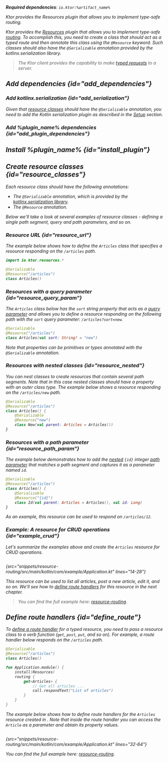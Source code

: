 [//]: # (title: Type-safe routing)

<var name="plugin_name" value="Resources"/>
<var name="package_name" value="io.ktor.server.resources"/>
<var name="artifact_name" value="ktor-server-resources"/>

<tldr>
<p>
<b>Required dependencies</b>: <code>io.ktor:%artifact_name%</code>
</p>
<var name="example_name" value="resource-routing"/>
<include from="lib.topic" element-id="download_example"/>
</tldr>

<link-summary>Ktor provides the Resources plugin that allows you to implement type-safe routing.</link-summary>

Ktor provides the [Resources](https://api.ktor.io/ktor-shared/ktor-resources/io.ktor.resources/-resources/index.html) plugin that allows you to implement type-safe [routing](Routing_in_Ktor.md). To accomplish this, you need to create a class that should act as a typed route and then annotate this class using the `@Resource` keyword. Such classes should also have the `@Serializable` annotation provided by the kotlinx.serialization library.

> The Ktor client provides the capability to make [typed requests](type-safe-request.md) to a server.


## Add dependencies {id="add_dependencies"}

### Add kotlinx.serialization {id="add_serialization"}

Given that [resource classes](#resource_classes) should have the `@Serializable` annotation, you need to add the Kotlin serialization plugin as described in the [Setup](https://github.com/Kotlin/kotlinx.serialization#setup) section.

### Add %plugin_name% dependencies {id="add_plugin_dependencies"}

<include from="lib.topic" element-id="add_ktor_artifact_intro"/>
<include from="lib.topic" element-id="add_ktor_artifact"/>


## Install %plugin_name% {id="install_plugin"}

<include from="lib.topic" element-id="install_plugin"/>


## Create resource classes {id="resource_classes"}

<snippet id="resource_classes_server">

Each resource class should have the following annotations:
* The `@Serializable` annotation, which is provided by the [kotlinx.serialization library](#add_serialization).
* The `@Resource` annotation.

Below we'll take a look at several examples of resource classes - defining a single path segment, query and path parameters, and so on.

### Resource URL {id="resource_url"}

The example below shows how to define the `Articles` class that specifies a resource responding on the `/articles` path. 

```kotlin
import io.ktor.resources.*

@Serializable
@Resource("/articles")
class Articles()
```

### Resources with a query parameter {id="resource_query_param"}

The `Articles` class below has the `sort` string property that acts as a [query parameter](requests.md#query_parameters) and allows you to define a resource responding on the following path with the `sort` query parameter: `/articles?sort=new`. 

```kotlin
@Serializable
@Resource("/articles")
class Articles(val sort: String? = "new")
```

Note that properties can be primitives or types annotated with the `@Serializable` annotation.

### Resources with nested classes {id="resource_nested"}

You can nest classes to create resources that contain several path segments. Note that in this case nested classes should have a property with an outer class type. 
The example below shows a resource responding on the `/articles/new` path.


```kotlin
@Serializable
@Resource("/articles")
class Articles() {
    @Serializable
    @Resource("new")
    class New(val parent: Articles = Articles())
}
```

### Resources with a path parameter {id="resource_path_param"}

The example below demonstrates how to add the [nested](#resource_nested) `{id}` integer [path parameter](Routing_in_Ktor.md#path_parameter) that matches a path segment and captures it as a parameter named `id`.

```kotlin
@Serializable
@Resource("/articles")
class Articles() {
    @Serializable
    @Resource("{id}")
    class Id(val parent: Articles = Articles(), val id: Long)
}
```

As an example, this resource can be used to respond on `/articles/12`.

</snippet>

### Example: A resource for CRUD operations {id="example_crud"}

Let's summarize the examples above and create the `Articles` resource for CRUD operations.

```kotlin
```
{src="snippets/resource-routing/src/main/kotlin/com/example/Application.kt" lines="14-28"}

This resource can be used to list all articles, post a new article, edit it, and so on. We'll see how to [define route handlers](#define_route) for this resource in the next chapter.

> You can find the full example here: [resource-routing](https://github.com/ktorio/ktor-documentation/tree/%current-branch%/codeSnippets/snippets/resource-routing).



## Define route handlers {id="define_route"}

To [define a route handler](Routing_in_Ktor.md#define_route) for a typed resource, you need to pass a resource class to a verb function (`get`, `post`, `put`, and so on).
For example, a route handler below responds on the `/articles` path.

```kotlin
@Serializable
@Resource("/articles")
class Articles()

fun Application.module() {
    install(Resources)
    routing {
        get<Articles> {
            // Get all articles ...
            call.respondText("List of articles")
        }
    }
}
```

The example below shows how to define route handlers for the `Articles` resource created in [](#example_crud). Note that inside the route handler you can access the `Article` as a parameter and obtain its property values.

```kotlin
```
{src="snippets/resource-routing/src/main/kotlin/com/example/Application.kt" lines="32-64"}

You can find the full example here: [resource-routing](https://github.com/ktorio/ktor-documentation/tree/%current-branch%/codeSnippets/snippets/resource-routing).




